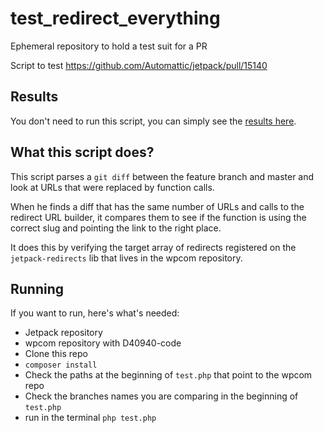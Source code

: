 # test_redirect_everything
Ephemeral repository to hold a test suit for a PR

Script to test https://github.com/Automattic/jetpack/pull/15140

## Results

You don't need to run this script, you can simply see the [results here](report).

## What this script does?

This script parses a `git diff` between the feature branch and master and look at URLs that were replaced by function calls.

When he finds a diff that has the same number of URLs and calls to the redirect URL builder, it compares them to see if the function is using the correct slug and pointing the link to the right place.

It does this by verifying the target array of redirects registered on the `jetpack-redirects` lib that lives in the wpcom repository.

## Running

If you want to run, here's what's needed:

* Jetpack repository
* wpcom repository with D40940-code
* Clone this repo
* `composer install`
* Check the paths at the beginning of `test.php` that point to the wpcom repo
* Check the branches names you are comparing in the beginning of `test.php`
* run in the terminal `php test.php`
